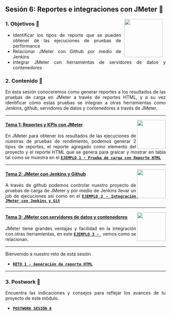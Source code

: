 ## Sesión 6: Reportes e integraciones con JMeter 🤖

<img src="../images/android-kotlin.png" align="right" height="120" hspace="10">
<div style="text-align: justify;">

### 1. Objetivos :dart: 

  * Identificar los tipos de reporte que se pueden obtener de las ejecuciones de pruebas de performance
  * Relacionar JMeter con Github por medio de Jenkins
  * Integrar JMeter con herramientas de servidores de datos y contenedores


### 2. Contenido :blue_book:

En esta sesión conoceremos como generar reportes a los resultados de las pruebas de carga en JMeter a través de reportes HTML, y a su vez identificar cómo estas pruebas se integran a otras herramientas como Jenkins, github, servidores de datos y contenedores a través de JMeter.        

---

<img src="images/tools.png" align="right" height="90"> 

#### <ins>Tema 1: Reportes y KPIs con JMeter</ins>

En JMeter para obtener los resultados de las ejecuciones de nuestras de pruebas de rendimiento, podemos generar 2 tipos de reportes, el reporte agregado como elemento del proyecto y el reporte HTML que se genera para graicar y mostrar en tabla tal como se muestra en el [**`EJEMPLO 1 - Prueba de carga con Reporte HTML`**](./Ejemplo-01)

---

<img src="images/structure.png" align="right" height="90"> 

#### <ins>Tema 2: JMeter con Jenkins y Github</ins>
 
A través de github podemos controlar nuestro proyecto de pruebas de carga de JMeter y por medio de Jenkins llevar un job de ejecuciones así como en el [**`EJEMPLO 2 - Integración JMeter con Jenkins y Git`**](./Ejemplo-02)
 

---

<img src="images/emulator.jpg" align="right" height="90"> 

#### <ins>Tema 3: JMeter con servidores de datos y contenedores</ins>

JMeter tiene grandes ventajas y facilidad en la integración con otras herramientas, en este [**`EJEMPLO 3 - `**](./Ejemplo-03) vemos como se relacionan.
 
---
Bienvenido a nuestro reto de esta sesión
  
- [**`RETO 1 - Generación de reporte HTML`**](./Reto-01)
---

### 3. Postwork :memo:

Encuentra las indicaciones y consejos para reflejar los avances de tu proyecto de este módulo.

- [**`POSTWORK SESIÓN 6`**](./Postwork/)

<br/>


</div>

